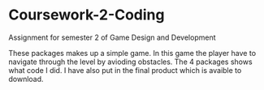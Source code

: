 # Coursework-2-Coding
Assignment for semester 2 of Game Design and Development

These packages makes up a simple game. In this game the player have to navigate through the level by avioding obstacles.
The 4 packages shows what code I did.
I have also put in the final product which is avaible to download.
